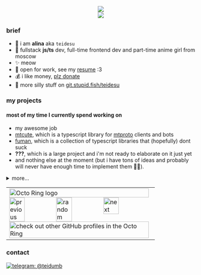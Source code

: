 <p align="center">
<img src="https://github-readme-stats.vercel.app/api?username=teidesu&show_icons=true&title_color=be15dc&icon_color=be15dc" />
<br>
<img src="https://hits.seeyoufarm.com/api/count/incr/badge.svg?url=https%3A%2F%2Fgithub.com%2Fteidesu&count_bg=%23BE15DC&title_bg=%23555555&icon=&icon_color=%23E7E7E7&title=page%20views&edge_flat=false"/>
</p>

### brief
- 🌸 i am **alina** aka `teidesu`
- 🎀 fullstack **js/ts** dev, full-time frontend dev and part-time anime girl from moscow
- ✨ meow
- 💼 open for work, see my [resume](//s3.tei.su/resume-uwu.pdf) :3
- 💰 i like money, [plz donate](//tei.su/donate)
- 🙏 more silly stuff on [git.stupid.fish/teidesu](https://git.stupid.fish/teidesu)

### my projects
#### most of my time I currently spend working on
 - my awesome job
 - [mtcute](//github.com/mtcute/mtcute), which is a typescript library for [mtproto](https://core.telegram.org/mtproto) clients and bots
 - [fuman](//github.com/teidesu/fuman), which is a collection of typescript libraries that (hopefully) dont suck
 - **???**, which is a large project and i'm not ready to elaborate on it just yet 
 - and nothing else at the moment (but i have tons of ideas and probably will never have enough time to implement them 🤷‍♀️).

<details>
<summary>more...</summary>

#### i also made these open-source thingies
 - [protoflex](//github.com/teidesu/protoflex), a js tool for parsing and building arbitrary [protobuf](https://developers.google.com/protocol-buffers) messages.
 - [eager-async-pool](//github.com/teidesu/eager-async-pool), a simple to use, fully asynchronous and iterable-based async pool for js.
 - [zenly-proto](//github.com/teidesu/zenly-proto), a collection of reverse-engineered .proto files from zenly
 - [vk-audio](https://gist.github.com/teidesu/a0ef09d62abf42b6bbf83bb3608a084f), a js script that produces [vk](//vk.com) tokens valid for usage with restricted `audio.*` api methods
 - [ym_recognition](https://gist.github.com/teidesu/1718f1516b497e060db3bb0b8255142c), a python script that (ab)uses yandex alice to recognize music (poor man's shazam)
 - [sourcemap-extractor.js](https://gist.github.com/teidesu/a189d2325a31ccf138617c5c5ef3a937), a js script that loads and extracts original code from js source maps
 - [tg-stickers-downloader.js](https://gist.github.com/teidesu/0b77f714fb5468a4d1d675c951970a1b), a js script that downloads sticker packs from telegram using bot api
 - [bencode.js](https://gist.github.com/teidesu/c36f671ab9bbac5a5d4e62f8cd6bd671), a small js library for bencode (used in .torrent files)
 - [base32.js](https://gist.github.com/teidesu/9162403a4d32d3adc6234c6db0a2bf81), a small js library for base32 using nodejs buffers
 - [torrent-to-magnet.ts](https://gist.github.com/teidesu/5e23c5f2af0b6b435ccbe47b805e6f82), a small js script/library that converts .torrent files to `magnet:` links
 - [drklo-emoji-ripper.js](https://gist.github.com/teidesu/d23866ed94d0274e8cd117f00a16b465), a utility that can be used to rip emojis from [DrKLO/Telegram](//github.com/DrKLO/Telegram) and generate sprites and data

#### as well as some closed-source for private use
 - `alice-tts.js`, a script that (ab)uses yandex speechkit through yandex alice
 - `create-fcm-token.js`, a script that headlessly creates valid fcm tokens for android apps
 - `fcm.js`, a script that headlessly connects to google fcm and receives push messages
 - `widevine-js`, a library that (not perfectly, but still) decrypts [widevine](https://en.wikipedia.org/wiki/Widevine)-protected content
 - `obfs.io-deobf.js`, a script that deobfuscates (some of) code obfuscated using [obfuscator.io](https://obfuscator.io/)
</details>


<table align="center"><tbody><tr><td><a href="https://octo-ring.com/"><img src="https://octo-ring.com/static/img/widget/top.png" width="99%" alt="Octo Ring logo" align="top"></a><br><a href="https://octo-ring.com/p/teidesu/prev"><img src="https://octo-ring.com/static/img/widget/prev.png" width="33%" alt="previous" align="top" title="previous profile"></a><a href="https://octo-ring.com/p/teidesu/random"><img src="https://octo-ring.com/static/img/widget/random.png" width="33%" alt="random" align="top" title="random profile"></a><a href="https://octo-ring.com/p/teidesu/next"><img src="https://octo-ring.com/static/img/widget/next.png" width="33%" alt="next" align="top" title="next profile"></a><br><a href="https://octo-ring.com/"><img src="https://octo-ring.com/static/img/widget/bottom.png" width="99%" alt="check out other GitHub profiles in the Octo Ring" align="top"></a></td></tr></tbody></table> 

### contact
[![telegram: @teidumb](https://img.shields.io/badge/Telegram---?logo=telegram&style=for-the-badge&color=blue)](//t.me/teidumb)
